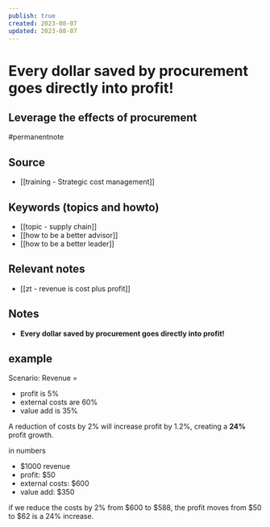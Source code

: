```yaml
---
publish: true
created: 2023-08-07
updated: 2023-08-07
---
```

# Every dollar saved by procurement goes directly into profit!
## Leverage the effects of procurement

#permanentnote

## Source
- [[training - Strategic cost management]]
## Keywords (topics and howto)
- [[topic - supply chain]]
- [[how to be a better advisor]]
- [[how to be a better leader]]
## Relevant notes
- [[zt - revenue is cost plus profit]]
## Notes
- **Every dollar saved by procurement goes directly into profit!**

## example
Scenario:
Revenue =  
- profit is 5%
- external costs are 60%
- value add is 35%

A reduction of costs by 2% will increase profit by 1.2%, creating a **24%** profit growth.

in numbers
- $1000 revenue
- profit: $50
- external costs: $600
- value add: $350

if we reduce the costs by 2% from $600 to $588, the profit moves from $50 to $62 is a 24% increase.